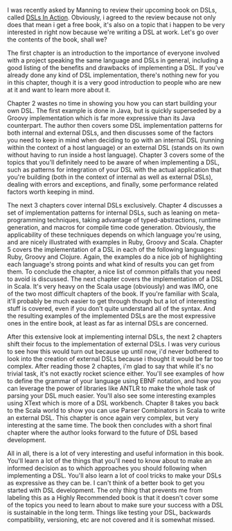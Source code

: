 I was recently asked by Manning to review their upcoming book on DSLs, called <a href="http://www.manning.com/ghosh/">DSLs In Action</a>.  Obviously, i agreed to the review because not only does that mean i get a free book, it's also on a topic that i happen to be very interested in right now because we're writing a DSL at work.  Let's go over the contents of the book, shall we?

The first chapter is an introduction to the importance of everyone involved with a project speaking the same language and DSLs in general, including a good listing of the benefits and drawbacks of implementing a DSL. If you've already done any kind of DSL implementation, there's nothing new for you in this chapter, though it is a very good introduction to people who are new at it and want to learn more about it. 

Chapter 2 wastes no time in showing you how you can start building your own DSL. The first example is done in Java, but is quickly superseded by a Groovy implementation which is far more expressive than its Java counterpart.  The author then covers some DSL implementation patterns for both internal and external DSLs, and then discusses some of the factors you need to keep in mind when deciding to go with an internal DSL (running within the context of a host language) or an external DSL (stands on its own without having to run inside a host language).  Chapter 3 covers some of the topics that you'll definitely need to be aware of when implementing a DSL, such as patterns for integration of your DSL with the actual application that you're building (both in the context of internal as well as external DSLs), dealing with errors and exceptions, and finally, some performance related factors worth keeping in mind.

The next 3 chapters cover internal DSLs exclusively.  Chapter 4 discusses a set of implementation patterns for internal DSLs, such as leaning on meta-programming techniques, taking advantage of typed-abstractions, runtime generation, and macros for compile time code generation.  Obviously, the applicability of these techniques depends on which language you're using, and are nicely illustrated with examples in Ruby, Groovy and Scala.  Chapter 5 covers the implementation of a DSL in each of the following languages: Ruby, Groovy and Clojure.  Again, the examples do a nice job of highlighting each language's strong points and what kind of results you can get from them.  To conclude the chapter, a nice list of common pitfalls that you need to avoid is discussed.  The next chapter covers the implementation of a DSL in Scala.  It's very heavy on the Scala usage (obviously) and was IMO, one of the two most difficult chapters of the book.  If you're familiar with Scala, it'll probably be much easier to get through though but a lot of interesting stuff is covered, even if you don't quite understand all of the syntax. And the resulting examples of the implemented DSLs are the most expressive ones in the entire book, at least as far as internal DSLs are concerned.

After this extensive look at implementing internal DSLs, the next 2 chapters shift their focus to the implementation of external DSLs.  I was very curious to see how this would turn out because up until now, i'd never bothered to look into the creation of external DSLs because i thought it would be far too complex.  After reading those 2 chaptes, i'm glad to say that while it's no trivial task, it's not exactly rocket science either.  You'll see examples of how to define the grammar of your language using EBNF notation, and how you can leverage the power of libraries like ANTLR to make the whole task of parsing your DSL much easier.  You'll also see some interesting examples using XText which is more of a DSL workbench.  Chapter 8 takes you back to the Scala world to show you can use Parser Combinators in Scala to write an external DSL.  This chapter is once again very complex, but very interesting at the same time. The book then concludes with a short final chapter where the author looks forward to the future of DSL based development.

All in all, there is a lot of very interesting and useful information in this book.  You'll learn a lot of the things that you'll need to know about to make an informed decision as to which approaches you should following when implementing a DSL.  You'll also learn a lot of cool tricks to make your DSLs as expressive as they can be. I can't think of a better book to get you started with DSL development. The only thing that prevents me from labeling this as a Highly Recommended book is that it doesn't cover some of the topics you need to learn about to make sure your success with a DSL is sustainable in the long term.  Things like testing your DSL, backwards compatibility, versioning, etc are not covered and it is somewhat missed.